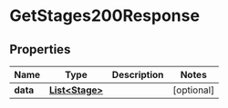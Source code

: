

# GetStages200Response


## Properties

| Name | Type | Description | Notes |
|------------ | ------------- | ------------- | -------------|
|**data** | [**List&lt;Stage&gt;**](Stage.md) |  |  [optional] |



